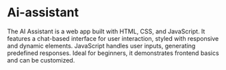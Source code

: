 # Ai-assistant
The AI Assistant is a web app built with HTML, CSS, and JavaScript. It features a chat-based interface for user interaction, styled with responsive and dynamic elements. JavaScript handles user inputs, generating predefined responses. Ideal for beginners, it demonstrates frontend basics and can be customized.
